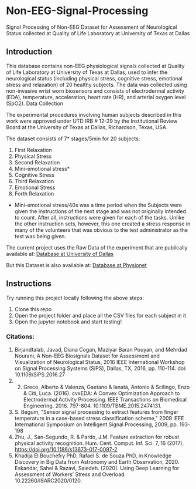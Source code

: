 # Non-EEG-Signal-Processing
Signal Processing of Non-EEG Dataset for Assessment of Neurological Status collected at Quality of Life Laboratory at University of Texas at Dallas

## Introduction

This database contains non-EEG physiological signals collected at Quality of Life Laboratory at University of Texas at Dallas, used to infer the neurological status (including physical stress, cognitive stress, emotional stress and relaxation) of 20 healthy subjects. The data was collected using non-invasive wrist worn biosensors and consists of electrodermal activity (EDA), temperature, acceleration, heart rate (HR), and arterial oxygen level (SpO2).
Data Collection

The experimental procedures involving human subjects described in this work were approved under UTD IRB # 12-29 by the Institutional Review Board at the University of Texas at Dallas, Richardson, Texas, USA.

The dataset consists of 7* stages/5min for 20 subjects:

1. First Relaxation
2. Physical Stress
3. Second Relaxation
4. Mini-emotional stress*
5. Cognitive Stress
6. Third Relaxation
7. Emotional Stress
8. Forth Relaxation

* Mini-emotional stress/40s was a time period when the Subjects were given the instructions of the next stage and was not originally intended to count. After all, instructions were given for each of the tasks. Unlike the other instruction sets, however, this one created a stress response in many of the volunteers that was obvious to the test administrator as the test was being given.

The current project uses the Raw Data of the experiment that are publically available at:
[Database at University of Dallas](https://personal.utdallas.edu/~nourani/Bioinformatics/Biosensor_Data/)

But this Dataset is also available at:
[Database at Physionet](https://physionet.org/content/noneeg/1.0.0/)

## Instructions

Try running this project locally following the above steps:
1. Clone this repo
2. Open the project folder and place all the CSV files for each subject in it
3. Open the jupyter notebook and start testing!


### Citations:

1. Birjandtalab, Javad, Diana Cogan, Maziyar Baran Pouyan, and Mehrdad Nourani, A Non-EEG Biosignals Dataset for Assessment and Visualization of Neurological Status, 2016 IEEE International Workshop on Signal Processing Systems (SiPS), Dallas, TX, 2016, pp. 110-114. doi: 10.1109/SiPS.2016.27
2. 2. Greco, Alberto & Valenza, Gaetano & lanatà, Antonio & Scilingo, Enzo & Citi, Luca. (2016). cvxEDA: A Convex Optimization Approach to Electrodermal Activity Processing. IEEE Transactions on Biomedical Engineering. 2016. 797-804. 10.1109/TBME.2015.2474131. 
3. S. Begum, "Sensor signal processing to extract features from finger temperature in a case-based stress classification scheme," 2009 IEEE International Symposium on Intelligent Signal Processing, 2009, pp. 193-198
5. Zhu, J., San-Segundo, R. & Pardo, J.M. Feature extraction for robust physical activity recognition. Hum. Cent. Comput. Inf. Sci. 7, 16 (2017). https://doi.org/10.1186/s13673-017-0097-2
6. Khadija El Bouchefry PhD, Rafael S. de Souza PhD, in Knowledge Discovery in Big Data from Astronomy and Earth Observation, 2020.
Eskandar, Sahel & Razavi, Saiedeh. (2020). Using Deep Learning for Assessment of Workers’  Stress and Overload. 10.22260/ISARC2020/0120.




